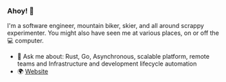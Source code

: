 ### Ahoy! 👋

I'm a software engineer, mountain biker, skier, and all around scrappy experimenter. You might also have seen me at various places, on or off the 💻 computer.

- 💬 Ask me about: Rust, Go, Asynchronous, scalable platform, remote teams and Infrastructure and development lifecycle automation
- 🌍 [Website](https://pa.stjean.me)
